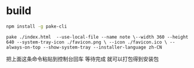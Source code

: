 # build

```sh
npm install -g pake-cli
```

```打包成安装包的sh命令
pake ./index.html  --use-local-file --name note \--width 360 --height 640 --system-tray-icon ./favicon.png \ --icon ./favicon.ico \ --always-on-top --show-system-tray --installer-language zh-CN
```
把上面这条命令粘贴到控制台回车 等待完成 就可以打包得到安装包